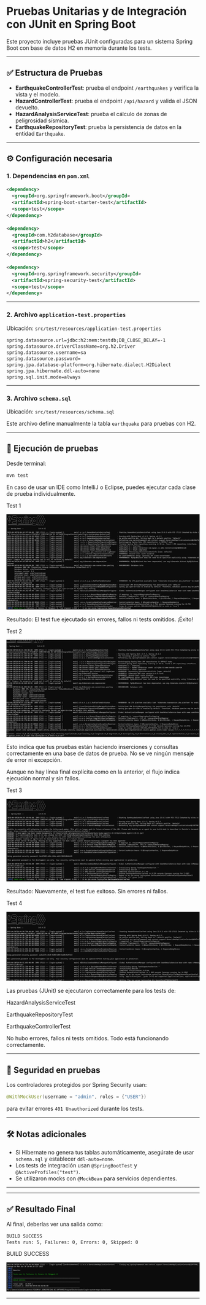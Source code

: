# Pruebas Unitarias y de Integración con JUnit en Spring Boot

Este proyecto incluye pruebas JUnit configuradas para un sistema Spring Boot con base de datos H2 en memoria durante los tests.

---

## ✅ Estructura de Pruebas

- **EarthquakeControllerTest**: prueba el endpoint `/earthquakes` y verifica la vista y el modelo.
- **HazardControllerTest**: prueba el endpoint `/api/hazard` y valida el JSON devuelto.
- **HazardAnalysisServiceTest**: prueba el cálculo de zonas de peligrosidad sísmica.
- **EarthquakeRepositoryTest**: prueba la persistencia de datos en la entidad `Earthquake`.

---

## ⚙️ Configuración necesaria

### 1. Dependencias en `pom.xml`

```xml
<dependency>
  <groupId>org.springframework.boot</groupId>
  <artifactId>spring-boot-starter-test</artifactId>
  <scope>test</scope>
</dependency>

<dependency>
  <groupId>com.h2database</groupId>
  <artifactId>h2</artifactId>
  <scope>test</scope>
</dependency>

<dependency>
  <groupId>org.springframework.security</groupId>
  <artifactId>spring-security-test</artifactId>
  <scope>test</scope>
</dependency>
```

---

### 2. Archivo `application-test.properties`

Ubicación: `src/test/resources/application-test.properties`

```properties
spring.datasource.url=jdbc:h2:mem:testdb;DB_CLOSE_DELAY=-1
spring.datasource.driverClassName=org.h2.Driver
spring.datasource.username=sa
spring.datasource.password=
spring.jpa.database-platform=org.hibernate.dialect.H2Dialect
spring.jpa.hibernate.ddl-auto=none
spring.sql.init.mode=always
```

---

### 3. Archivo `schema.sql`

Ubicación: `src/test/resources/schema.sql`

Este archivo define manualmente la tabla `earthquake` para pruebas con H2.  

---

## 🚀 Ejecución de pruebas

Desde terminal:

```bash
mvn test
```

En caso de usar un IDE como IntelliJ o Eclipse, puedes ejecutar cada clase de prueba individualmente.

Test 1

![Registro](capturas/img5.png)

Resultado: El test fue ejecutado sin errores, fallos ni tests omitidos. ¡Éxito!

Test 2

![Registro](capturas/img6.png)

Esto indica que tus pruebas están haciendo inserciones y consultas correctamente en una base de datos de prueba. No se ve ningún mensaje de error ni excepción.

Aunque no hay línea final explícita como en la anterior, el flujo indica ejecución normal y sin fallos.

Test 3

![Registro](capturas/img7.png)

Resultado: Nuevamente, el test fue exitoso. Sin errores ni fallos.

Test 4

![Registro](capturas/img8.png)

Las pruebas (JUnit) se ejecutaron correctamente para los tests de:

HazardAnalysisServiceTest

EarthquakeRepositoryTest

EarthquakeControllerTest

No hubo errores, fallos ni tests omitidos. Todo está funcionando correctamente.


---

## 🔐 Seguridad en pruebas

Los controladores protegidos por Spring Security usan:

```java
@WithMockUser(username = "admin", roles = {"USER"})
```

para evitar errores `401 Unauthorized` durante los tests.

---

## 🛠️ Notas adicionales

- Si Hibernate no genera tus tablas automáticamente, asegúrate de usar `schema.sql` y establecer `ddl-auto=none`.
- Los tests de integración usan `@SpringBootTest` y `@ActiveProfiles("test")`.
- Se utilizaron mocks con `@MockBean` para servicios dependientes.

---

---

## ✅ Resultado Final

Al final, deberías ver una salida como:

```text
BUILD SUCCESS
Tests run: 5, Failures: 0, Errors: 0, Skipped: 0
```

BUILD SUCCESS

![Registro](capturas/img11.png)

---
